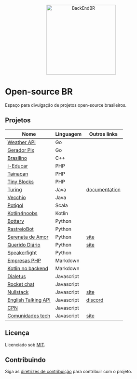 <!--suppress HtmlDeprecatedAttribute -->

<p align="center">
  <img src="https://avatars3.githubusercontent.com/u/30732658?v=4&s=200.jpg" alt="BackEndBR" width="230" />
</p>

# Open-source BR

Espaço para divulgação de projetos open-source brasileiros.

<div id='projects'></div>

## Projetos

| Nome                                                                          | Linguagem  | Outros links                                         |
|-------------------------------------------------------------------------------|------------|------------------------------------------------------|
| [Weather API](https://github.com/robertoduessmann/weather-api)                | Go         |                                                      |
| [Gerador Pix](https://github.com/souzawagner/gopix)                           | Go         |                                                      |
| [Brasilino](https://github.com/OtacilioN/Brasilino)                           | C++        |                                                      |
| [i-Educar](https://github.com/portabilis/i-educar)                            | PHP        |                                                      |
| [Tainacan](https://github.com/tainacan/tainacan)                              | PHP        |                                                      |
| [Tiny Blocks](https://github.com/tiny-blocks)                                 | PHP        |                                                      |
| [Turing](https://github.com/openturing/turing)                                | Java       | [documentation](https://openviglet.github.io/turing) |
| [Vecchio](https://github.com/openviglet/vecchio)                              | Java       |                                                      |
| [Potigol](https://github.com/potigol/potigol)                                 | Scala      |                                                      |
| [Kotlin4noobs](https://github.com/gustavofreze/kotlin4noobs)                  | Kotlin     |                                                      |
| [Bottery](https://github.com/rougeth/bottery)                                 | Python     |                                                      |
| [RastreioBot](https://github.com/GabrielRF/RastreioBot)                       | Python     |                                                      |
| [Serenata de Amor](https://github.com/okfn-brasil/serenata-de-amor)           | Python     | [site](https://serenata.ai)                          |
| [Querido Diário](https://github.com/okfn-brasil/querido-diario)               | Python     | [site](https://queridodiario.ok.org.br)              |
| [Speakerfight](https://github.com/luanfonceca/speakerfight)                   | Python     |                                                      |
| [Empresas PHP](https://github.com/DanielHe4rt/empresas-php)                   | Markdown   |                                                      |
| [Kotlin no backend](https://github.com/kotlin-br/kotlin-no-backend)           | Markdown   |                                                      |
| [Dialetus](https://github.com/dialetus/dialetus-service)                      | Javascript |                                                      |
| [Rocket chat](https://github.com/RocketChat/Rocket.Chat)                      | Javascript |                                                      |
| [Nullstack](https://github.com/nullstack/nullstack.github.io)                 | Javascript | [site](https://nullstack.app)                        |
| [English Talking API](https://github.com/barbosamaatheus/english-talking-api) | Javascript | [discord](https://discord.gg/XTrKQ8w)                |
| [CPN](https://github.com/vgeruso/cpn)                                         | Javascript |                                                      |
| [Comunidades tech](https://github.com/impulsoteam/comunidadestech)            | Javascript | [site](https://comunidades.tech)                     |

<div id='license'></div>

## Licença

Licenciado sob [MIT](LICENSE).

<div id='contributing'></div>

## Contribuindo

Siga as [diretrizes de contribuição](CONTRIBUTING.md) para contribuir com o projeto.
